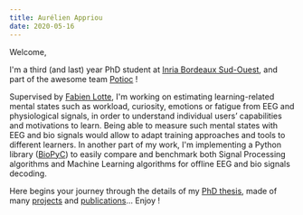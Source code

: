 ```yaml
---
title: Aurélien Appriou
date: 2020-05-16
---
```


Welcome, 

I'm a third (and last) year PhD student at [Inria Bordeaux Sud-Ouest](https://www.inria.fr/en/centre-bordeaux-sud-ouest), and part of the awesome team [Potioc](https://team.inria.fr/potioc/) !

Supervised by [Fabien Lotte](https://sites.google.com/site/fabienlotte/), I'm working on estimating learning-related mental states such as workload, curiosity, emotions or fatigue from EEG and physiological signals, in order to understand individual users’ capabilities and motivations to learn. Being able to measure such mental states with EEG and bio signals would allow to adapt training approaches and tools to different learners. In another part of my work, I'm implementing a Python library ([BioPyC](https://gitlab.inria.fr/biopyc/BioPyC)) to easily compare and benchmark both Signal Processing algorithms and Machine Learning algorithms for offline EEG and bio signals decoding.



Here begins your journey through the details of my [PhD thesis](http://localhost:1313/phd_thesis/), made of many [projects](http://localhost:1313/post/) and [publications](http://localhost:1313/publications/)... Enjoy !